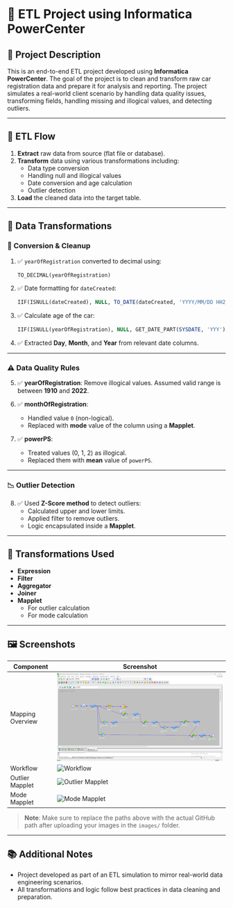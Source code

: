 
# 🚗 ETL Project using Informatica PowerCenter

## 📌 Project Description

This is an end-to-end ETL project developed using **Informatica PowerCenter**. The goal of the project is to clean and transform raw car registration data and prepare it for analysis and reporting. The project simulates a real-world client scenario by handling data quality issues, transforming fields, handling missing and illogical values, and detecting outliers.

---


## 🔁 ETL Flow

1. **Extract** raw data from source (flat file or database).
2. **Transform** data using various transformations including:
   - Data type conversion
   - Handling null and illogical values
   - Date conversion and age calculation
   - Outlier detection
3. **Load** the cleaned data into the target table.

---

## 🔧 Data Transformations

### 🧮 Conversion & Cleanup

1. ✅ `yearOfRegistration` converted to decimal using:
   ```sql
   TO_DECIMAL(yearOfRegistration)
   ```

2. ✅ Date formatting for `dateCreated`:
   ```sql
   IIF(ISNULL(dateCreated), NULL, TO_DATE(dateCreated, 'YYYY/MM/DD HH24:MI:SS'))
   ```

3. ✅ Calculate age of the car:
   ```sql
   IIF(ISNULL(yearOfRegistration), NULL, GET_DATE_PART(SYSDATE, 'YYY') - yearOfRegistration)
   ```

4. ✅ Extracted **Day**, **Month**, and **Year** from relevant date columns.

---

### ⚠️ Data Quality Rules

5. ✅ **yearOfRegistration**: Remove illogical values. Assumed valid range is between **1910** and **2022**.

6. ✅ **monthOfRegistration**:
   - Handled value `0` (non-logical).
   - Replaced with **mode** value of the column using a **Mapplet**.

7. ✅ **powerPS**:
   - Treated values (0, 1, 2) as illogical.
   - Replaced them with **mean** value of `powerPS`.

---

### 📉 Outlier Detection

8. ✅ Used **Z-Score method** to detect outliers:
   - Calculated upper and lower limits.
   - Applied filter to remove outliers.
   - Logic encapsulated inside a **Mapplet**.

---

## 🔄 Transformations Used

- **Expression**
- **Filter**
- **Aggregator**
- **Joiner**
- **Mapplet**
  - For outlier calculation
  - For mode calculation

---

## 🖼️ Screenshots

| Component         | Screenshot |
|------------------|------------|
| Mapping Overview | ![Mapping](images/mapping.png) |
| Workflow         | ![Workflow](images/workflow.png) |
| Outlier Mapplet  | ![Outlier Mapplet](images/outlier_mapplet.png) |
| Mode Mapplet     | ![Mode Mapplet](images/mode_mapplet.png) |

> **Note**: Make sure to replace the paths above with the actual GitHub path after uploading your images in the `images/` folder.

---

## 📚 Additional Notes

- Project developed as part of an ETL simulation to mirror real-world data engineering scenarios.
- All transformations and logic follow best practices in data cleaning and preparation.
